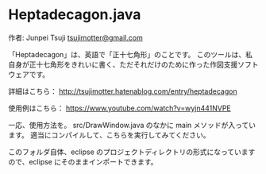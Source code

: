 Heptadecagon.java
=================

作者: Junpei Tsuji <tsujimotter@gmail.com>

「Heptadecagon」は、英語で「正十七角形」のことです。
このツールは、私自身が正十七角形をきれいに書く、ただそれだけのために作った作図支援ソフトウェアです。

詳細はこちら：
http://tsujimotter.hatenablog.com/entry/heptadecagon

使用例はこちら：
https://www.youtube.com/watch?v=wyjn441NVPE


一応、使用方法を。
src/DrawWindow.java
のなかに main メソッドが入っています。
適当にコンパイルして、こちらを実行してみてください。

このフォルダ自体、eclipse のプロジェクトディレクトリの形式になっていますので、eclipse にそのままインポートできます。
